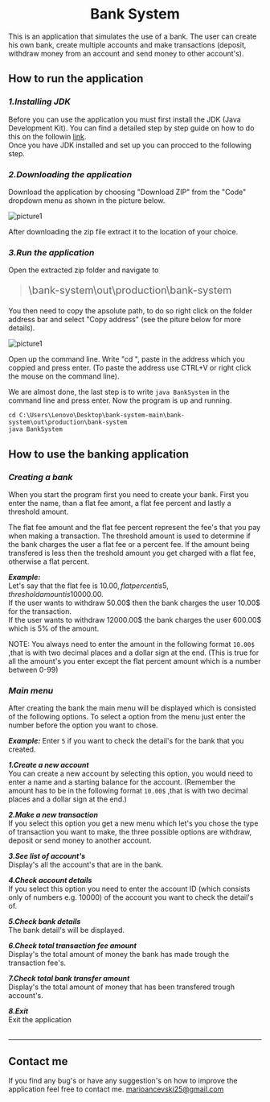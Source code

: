 # <div align="center"> **Bank System** </div>

This is an application that simulates the use of a bank. The user can create his own bank, create multiple accounts and make transactions (deposit, withdraw money from an account and send money to other account's).


## **How to run the application**

### ***1.Installing JDK***
Before you can use the application you must first install the JDK (Java Development Kit). You can find a detailed step by step guide on how to do this on the followin [link](https://www.educba.com/install-jdk/).<br>
Once you have JDK installed and set up you can procced to the following step.

### ***2.Downloading the application***
Download the application by choosing "Download ZIP" from the "Code" dropdown menu as shown in the picture below.

 ![picture1](https://i.postimg.cc/dtZXqhdC/instruction1.jpg)

After downloading the zip file extract it to the location of your choice.

### ***3.Run the application***

Open the extracted zip folder and navigate to 
> <p style="font-size:20px">\bank-system\out\production\bank-system </p>

You then need to copy the apsolute path, to do so right click on the folder address bar and select "Copy address" (see the piture below for more details).

 ![picture1](https://i.postimg.cc/W1j8q8tM/instruction2.jpg)

 Open up the command line. Write "cd ", paste in the address which you coppied and press enter. (To paste the address use CTRL+V or right click the mouse on the command line).

We are almost done, the last step is to write `java BankSystem` in the command line and press enter. Now the program is up and running.
```
cd C:\Users\Lenovo\Desktop\bank-system-main\bank-system\out\production\bank-system
java BankSystem
```

## **How to use the banking application**


### ***Creating a bank***
When you start the program first you need to create your bank.
First you enter the name, than a flat fee amont, a flat fee percent and lastly a threshold amount.

The flat fee amount and the flat fee percent represent the fee's that you pay when making a transaction. 
The threshold amount is used to determine if the bank charges the user a flat fee or a percent fee. If the amount being transfered is less then the treshold amount you get charged with a flat fee, otherwise a flat percent.


***Example:*** </br>
Let's say that the flat fee is 10.00$, flat percent is 5, threshold amount is 10000.00$.    
If the user wants to withdraw 50.00$ then the bank charges the user 10.00$ for the transaction.<br>
If the user wants to withdraw 12000.00$ the bank charges the user 600.00$ which is 5% of the amount.

NOTE: You always need to enter the amount in the following format `10.00$` ,that is with two decimal places and a dollar sign at the end. (This is true for all the amount's you enter except the flat percent amount which is a number between 0-99)

### ***Main menu***

After creating the bank the main menu will be displayed which is consisted of the following options. To select a option from the menu just enter the number before the option you want to chose.

***Example:*** Enter `5` if you want to check the detail's for the bank that you created. 


***1.Create a new account*** </br>
You can create a new account by selecting this option, you would need to enter a name and a starting balance for the account. (Remember the amount has to be in the following format `10.00$` ,that is with two decimal places and a dollar sign at the end.)

***2.Make a new transaction***</br>
If you select this option you get a new menu which let's you chose the type of transaction you want to make, the three possible options are withdraw, deposit or send money to another account. 

***3.See list of account's***</br>
Display's all the account's that are in the bank.

***4.Check account details***</br>
If you select this option you need to enter the account ID (which consists only of numbers e.g. 10000) of the account you want to check the detail's of.

***5.Check bank details***</br>
The bank detail's will be displayed.

***6.Check total transaction fee amount***</br>
Display's the total amount of money the bank has made trough the transaction fee's.

***7.Check total bank transfer amount***</br>
Display's the total amount of money that has been transfered trough account's.

 ***8.Exit***</br>
 Exit the application
</br>
</br>

---
## **Contact me**
If you find any bug's or have any suggestion's on how to improve the application feel free to contact me. <marioancevski25@gmail.com>

